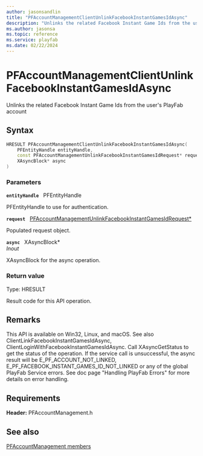 ```yaml
---
author: jasonsandlin
title: "PFAccountManagementClientUnlinkFacebookInstantGamesIdAsync"
description: "Unlinks the related Facebook Instant Game Ids from the user's PlayFab account"
ms.author: jasonsa
ms.topic: reference
ms.service: playfab
ms.date: 02/22/2024
---
```


# PFAccountManagementClientUnlinkFacebookInstantGamesIdAsync  

Unlinks the related Facebook Instant Game Ids from the user's PlayFab account  

## Syntax  
  
```cpp
HRESULT PFAccountManagementClientUnlinkFacebookInstantGamesIdAsync(  
    PFEntityHandle entityHandle,  
    const PFAccountManagementUnlinkFacebookInstantGamesIdRequest* request,  
    XAsyncBlock* async  
)  
```  
  
### Parameters  
  
**`entityHandle`** &nbsp; PFEntityHandle  
  
PFEntityHandle to use for authentication.  
  
**`request`** &nbsp; [PFAccountManagementUnlinkFacebookInstantGamesIdRequest*](../../pfaccountmanagementtypes/structs/pfaccountmanagementunlinkfacebookinstantgamesidrequest.md)  
  
Populated request object.  
  
**`async`** &nbsp; XAsyncBlock*  
*_Inout_*  
  
XAsyncBlock for the async operation.  
  
  
### Return value
Type: HRESULT
  
Result code for this API operation.
  
## Remarks  
  
This API is available on Win32, Linux, and macOS. See also ClientLinkFacebookInstantGamesIdAsync, ClientLoginWithFacebookInstantGamesIdAsync. Call XAsyncGetStatus to get the status of the operation. If the service call is unsuccessful, the async result will be E_PF_ACCOUNT_NOT_LINKED, E_PF_FACEBOOK_INSTANT_GAMES_ID_NOT_LINKED or any of the global PlayFab Service errors. See doc page "Handling PlayFab Errors" for more details on error handling.
  
## Requirements  
  
**Header:** PFAccountManagement.h
  
## See also  
[PFAccountManagement members](../pfaccountmanagement_members.md)  

  
  
